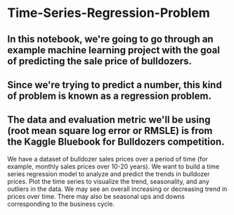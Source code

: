 # Time-Series-Regression-Problem

## In this notebook, we're going to go through an example machine learning project with the goal of predicting the sale price of bulldozers.

## Since we're trying to predict a number, this kind of problem is known as a regression problem.

## The data and evaluation metric we'll be using (root mean square log error or RMSLE) is from the Kaggle Bluebook for Bulldozers competition.

We have a dataset of bulldozer sales prices over a period of time (for example, monthly sales prices over 10-20 years). We want to build a time series regression model to analyze and predict the trends in bulldozer prices.
 Plot the time series to visualize the trend, seasonality, and any outliers in the data. We may see an overall increasing or decreasing trend in prices over time. There may also be seasonal ups and downs corresponding to the business cycle.
